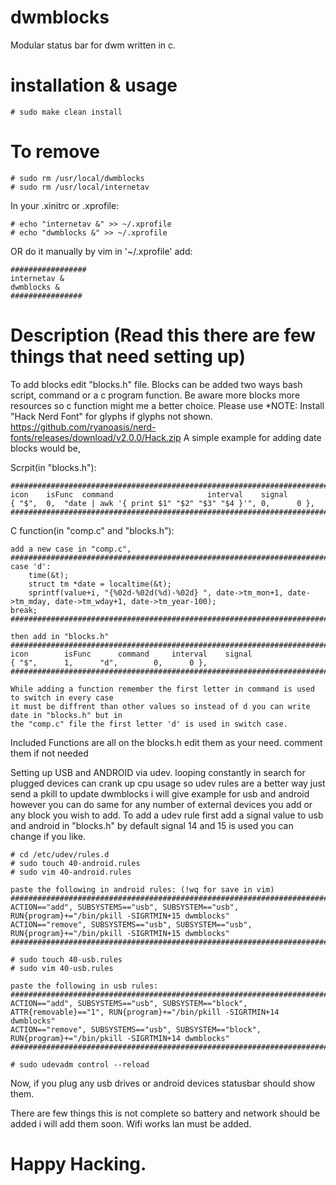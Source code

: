 # dwmblocks

Modular status bar for dwm written in c.

# installation & usage

	# sudo make clean install

# To remove

	# sudo rm /usr/local/dwmblocks
	# sudo rm /usr/local/internetav

In your .xinitrc or .xprofile:

	# echo "internetav &" >> ~/.xprofile
	# echo "dwmblocks &" >> ~/.xprofile

OR do it manually by vim in '~/.xprofile' add:

	#################
	internetav &
	dwmblocks &
	################	

# Description (Read this there are few things that need setting up)

To add blocks edit "blocks.h" file. Blocks can be added two ways
bash script, command or a c program function. Be aware more blocks
more resources so c function might me a better choice. Please use
*NOTE: Install "Hack Nerd Font" for glyphs if glyphs not shown.
	https://github.com/ryanoasis/nerd-fonts/releases/download/v2.0.0/Hack.zip
A simple example for adding date blocks would be,

Scrpit(in "blocks.h"):

	##########################################################################################
	icon	isFunc	command						interval	signal
	{ "$",	0,	"date | awk '{ print $1" "$2" "$3" "$4 }'",	0,		0 },
	##########################################################################################

C function(in "comp.c" and "blocks.h"):

	add a new case in "comp.c",
	#################################################################################################################
	case 'd':
		time(&t);
		struct tm *date = localtime(&t);
		sprintf(value+i, "{%02d-%02d(%d)-%02d} ", date->tm_mon+1, date->tm_mday, date->tm_wday+1, date->tm_year-100);
	break;
	#################################################################################################################

	then add in "blocks.h"
	############################################################################################
	icon		isFunc		command		interval	signal
	{ "$",		1,		"d",		0,		0 },
	############################################################################################

	While adding a function remember the first letter in command is used to switch in every case
	it must be diffrent than other values so instead of d you can write date in "blocks.h" but in
	the "comp.c" file the first letter 'd' is used in switch case.

Included Functions are all on the blocks.h edit them as your need. comment them if not needed

Setting up USB and ANDROID via udev.
looping constantly in search for plugged devices can crank up cpu usage
so udev rules are a better way just send a pkill to update
dwmblocks i will give example for usb and android however you can do same 
for any number of external devices you add or any block you wish to add.
To add a udev rule first add a signal value to usb and android in "blocks.h"
by default signal 14 and 15 is used you can change if you like.
	
	# cd /etc/udev/rules.d
	# sudo touch 40-android.rules
	# sudo vim 40-android.rules

	paste the following in android rules: (!wq for save in vim)
	########################################################################################################
	ACTION=="add", SUBSYSTEMS=="usb", SUBSYSTEM=="usb", RUN{program}+="/bin/pkill -SIGRTMIN+15 dwmblocks"
	ACTION=="remove", SUBSYSTEMS=="usb", SUBSYSTEM=="usb", RUN{program}+="/bin/pkill -SIGRTMIN+15 dwmblocks"
	########################################################################################################

	# sudo touch 40-usb.rules
	# sudo vim 40-usb.rules

	paste the following in usb rules:
	##################################################################################################################
	ACTION=="add", SUBSYSTEMS=="usb", SUBSYSTEM=="block", ATTR{removable}=="1", RUN{program}+="/bin/pkill -SIGRTMIN+14 dwmblocks"
	ACTION=="remove", SUBSYSTEMS=="usb", SUBSYSTEM=="block", RUN{program}+="/bin/pkill -SIGRTMIN+14 dwmblocks"
	##################################################################################################################

	# sudo udevadm control --reload

Now, if you plug any usb drives or android devices statusbar should show them.

There are few things this is not complete so battery and network should be added 
i will add them soon. Wifi works lan must be added.

# Happy Hacking. 
